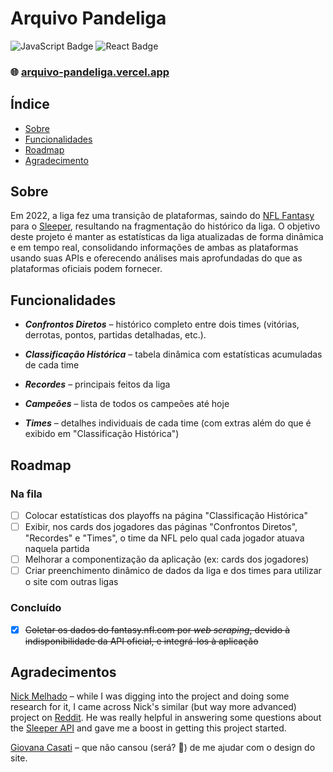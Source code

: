 # Arquivo Pandeliga

![JavaScript Badge](https://img.shields.io/badge/JavaScript-F7DF1C?style=for-the-badge&logo=javascript&logoColor=black)
![React Badge](https://img.shields.io/badge/React-61DAFB?style=for-the-badge&logo=react&logoColor=000000)

<!-- [![🌐 Acesse o Site](https://img.shields.io/badge/🌐_Acesse_o_Site-arquivo--pandeliga.vercel.app-292c31?style=for-the-badge)](https://arquivo-pandeliga.vercel.app/) -->

### 🌐 [arquivo-pandeliga.vercel.app](https://arquivo-pandeliga.vercel.app)

## Índice

- [Sobre](#sobre)
- [Funcionalidades](#funcionalidades)
- [Roadmap](#roadmap)
- [Agradecimento](#agradecimento)

## Sobre

Em 2022, a liga fez uma transição de plataformas, saindo do [NFL Fantasy](https://fantasy.nfl.com/) para o [Sleeper](https://sleeper.com/), resultando na fragmentação do histórico da liga. O objetivo deste projeto é manter as estatísticas da liga atualizadas de forma dinâmica e em tempo real, consolidando informações de ambas as plataformas usando suas APIs e oferecendo análises mais aprofundadas do que as plataformas oficiais podem fornecer.

## Funcionalidades

- **_Confrontos Diretos_** – histórico completo entre dois times (vitórias, derrotas, pontos, partidas detalhadas, etc.).

- **_Classificação Histórica_** – tabela dinâmica com estatísticas acumuladas de cada time

- **_Recordes_** – principais feitos da liga

- **_Campeões_** – lista de todos os campeões até hoje

- **_Times_** – detalhes individuais de cada time (com extras além do que é exibido em "Classificação Histórica")

## Roadmap

### Na fila

- [ ] Colocar estatísticas dos playoffs na página "Classificação Histórica"
- [ ] Exibir, nos cards dos jogadores das páginas "Confrontos Diretos", "Recordes" e "Times", o time da NFL pelo qual cada jogador atuava naquela partida
- [ ] Melhorar a componentização da aplicação (ex: cards dos jogadores)
- [ ] Criar preenchimento dinâmico de dados da liga e dos times para utilizar o site com outras ligas

### Concluído

- [x] ~~Coletar os dados do fantasy.nfl.com por _web scraping_, devido à indisponibilidade da API oficial, e integrá-los à aplicação~~

## Agradecimentos

[Nick Melhado](https://github.com/nmelhado) – while I was digging into the project and doing some research for it, I came across Nick's similar (but way more advanced) project on [Reddit](https://www.reddit.com/r/DynastyFF/comments/ow6fa9/league_website_using_sleeper_api/). He was really helpful in answering some questions about the [Sleeper API](https://docs.sleeper.com/) and gave me a boost in getting this project started.

[Giovana Casati](https://www.linkedin.com/in/giovanacasati/) – que não cansou (será? 👀) de me ajudar com o design do site.
